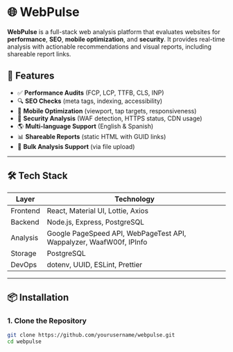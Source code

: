 # 🌐 WebPulse

**WebPulse** is a full-stack web analysis platform that evaluates websites for **performance**, **SEO**, **mobile optimization**, and **security**. It provides real-time analysis with actionable recommendations and visual reports, including shareable report links.

## 🚀 Features

- ✅ **Performance Audits** (FCP, LCP, TTFB, CLS, INP)
- 🔍 **SEO Checks** (meta tags, indexing, accessibility)
- 📱 **Mobile Optimization** (viewport, tap targets, responsiveness)
- 🔐 **Security Analysis** (WAF detection, HTTPS status, CDN usage)
- 🌎 **Multi-language Support** (English & Spanish)
- 📊 **Shareable Reports** (static HTML with GUID links)
- 📁 **Bulk Analysis Support** (via file upload)

---

## 🛠️ Tech Stack

| Layer      | Technology                                 |
|------------|---------------------------------------------|
| Frontend   | React, Material UI, Lottie, Axios           |
| Backend    | Node.js, Express, PostgreSQL                |
| Analysis   | Google PageSpeed API, WebPageTest API, Wappalyzer, WaafW00f, IPInfo |
| Storage    | PostgreSQL                                  |
| DevOps     | dotenv, UUID, ESLint, Prettier              |

---

## 📦 Installation

### 1. Clone the Repository

```bash
git clone https://github.com/yourusername/webpulse.git
cd webpulse
